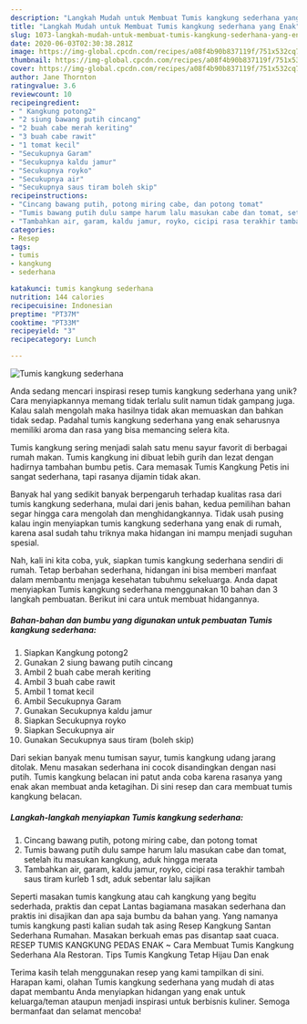 ```yaml
---
description: "Langkah Mudah untuk Membuat Tumis kangkung sederhana yang Enak"
title: "Langkah Mudah untuk Membuat Tumis kangkung sederhana yang Enak"
slug: 1073-langkah-mudah-untuk-membuat-tumis-kangkung-sederhana-yang-enak
date: 2020-06-03T02:30:38.281Z
image: https://img-global.cpcdn.com/recipes/a08f4b90b837119f/751x532cq70/tumis-kangkung-sederhana-foto-resep-utama.jpg
thumbnail: https://img-global.cpcdn.com/recipes/a08f4b90b837119f/751x532cq70/tumis-kangkung-sederhana-foto-resep-utama.jpg
cover: https://img-global.cpcdn.com/recipes/a08f4b90b837119f/751x532cq70/tumis-kangkung-sederhana-foto-resep-utama.jpg
author: Jane Thornton
ratingvalue: 3.6
reviewcount: 10
recipeingredient:
- " Kangkung potong2"
- "2 siung bawang putih cincang"
- "2 buah cabe merah keriting"
- "3 buah cabe rawit"
- "1 tomat kecil"
- "Secukupnya Garam"
- "Secukupnya kaldu jamur"
- "Secukupnya royko"
- "Secukupnya air"
- "Secukupnya saus tiram boleh skip"
recipeinstructions:
- "Cincang bawang putih, potong miring cabe, dan potong tomat"
- "Tumis bawang putih dulu sampe harum lalu masukan cabe dan tomat, setelah itu masukan kangkung, aduk hingga merata"
- "Tambahkan air, garam, kaldu jamur, royko, cicipi rasa terakhir tambah saus tiram kurleb 1 sdt, aduk sebentar lalu sajikan"
categories:
- Resep
tags:
- tumis
- kangkung
- sederhana

katakunci: tumis kangkung sederhana 
nutrition: 144 calories
recipecuisine: Indonesian
preptime: "PT37M"
cooktime: "PT33M"
recipeyield: "3"
recipecategory: Lunch

---
```



![Tumis kangkung sederhana](https://img-global.cpcdn.com/recipes/a08f4b90b837119f/751x532cq70/tumis-kangkung-sederhana-foto-resep-utama.jpg)

Anda sedang mencari inspirasi resep tumis kangkung sederhana yang unik? Cara menyiapkannya memang tidak terlalu sulit namun tidak gampang juga. Kalau salah mengolah maka hasilnya tidak akan memuaskan dan bahkan tidak sedap. Padahal tumis kangkung sederhana yang enak seharusnya memiliki aroma dan rasa yang bisa memancing selera kita.

Tumis kangkung sering menjadi salah satu menu sayur favorit di berbagai rumah makan. Tumis kangkung ini dibuat lebih gurih dan lezat dengan hadirnya tambahan bumbu petis. Cara memasak Tumis Kangkung Petis ini sangat sederhana, tapi rasanya dijamin tidak akan.

Banyak hal yang sedikit banyak berpengaruh terhadap kualitas rasa dari tumis kangkung sederhana, mulai dari jenis bahan, kedua pemilihan bahan segar hingga cara mengolah dan menghidangkannya. Tidak usah pusing kalau ingin menyiapkan tumis kangkung sederhana yang enak di rumah, karena asal sudah tahu triknya maka hidangan ini mampu menjadi suguhan spesial.


Nah, kali ini kita coba, yuk, siapkan tumis kangkung sederhana sendiri di rumah. Tetap berbahan sederhana, hidangan ini bisa memberi manfaat dalam membantu menjaga kesehatan tubuhmu sekeluarga. Anda dapat menyiapkan Tumis kangkung sederhana menggunakan 10 bahan dan 3 langkah pembuatan. Berikut ini cara untuk membuat hidangannya.

<!--inarticleads1-->

##### Bahan-bahan dan bumbu yang digunakan untuk pembuatan Tumis kangkung sederhana:

1. Siapkan  Kangkung potong2
1. Gunakan 2 siung bawang putih cincang
1. Ambil 2 buah cabe merah keriting
1. Ambil 3 buah cabe rawit
1. Ambil 1 tomat kecil
1. Ambil Secukupnya Garam
1. Gunakan Secukupnya kaldu jamur
1. Siapkan Secukupnya royko
1. Siapkan Secukupnya air
1. Gunakan Secukupnya saus tiram (boleh skip)


Dari sekian banyak menu tumisan sayur, tumis kangkung udang jarang ditolak. Menu masakan sederhana ini cocok disandingkan dengan nasi putih. Tumis kangkung belacan ini patut anda coba karena rasanya yang enak akan membuat anda ketagihan. Di sini resep dan cara membuat tumis kangkung belacan. 

<!--inarticleads2-->

##### Langkah-langkah menyiapkan Tumis kangkung sederhana:

1. Cincang bawang putih, potong miring cabe, dan potong tomat
1. Tumis bawang putih dulu sampe harum lalu masukan cabe dan tomat, setelah itu masukan kangkung, aduk hingga merata
1. Tambahkan air, garam, kaldu jamur, royko, cicipi rasa terakhir tambah saus tiram kurleb 1 sdt, aduk sebentar lalu sajikan


Seperti masakan tumis kangkung atau cah kangkung yang begitu sederhada, praktis dan cepat Lantas bagiamana masakan sederhana dan praktis ini disajikan dan apa saja bumbu da bahan yang. Yang namanya tumis kangkung pasti kalian sudah tak asing Resep Kangkung Santan Sederhana Rumahan. Masakan berkuah emas pas disantap saat cuaca. RESEP TUMIS KANGKUNG PEDAS ENAK ~ Cara Membuat Tumis Kangkung Sederhana Ala Restoran. Tips Tumis Kangkung Tetap Hijau Dan enak 

Terima kasih telah menggunakan resep yang kami tampilkan di sini. Harapan kami, olahan Tumis kangkung sederhana yang mudah di atas dapat membantu Anda menyiapkan hidangan yang enak untuk keluarga/teman ataupun menjadi inspirasi untuk berbisnis kuliner. Semoga bermanfaat dan selamat mencoba!
